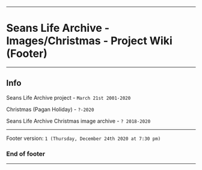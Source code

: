 
***

# Seans Life Archive - Images/Christmas - Project Wiki (Footer)

***

## Info

Seans Life Archive project - `March 21st 2001-2020`

Christmas (Pagan Holiday) - `?-2020`

Seans Life Archive Christmas image archive - `? 2018-2020`

***

Footer version: `1 (Thursday, December 24th 2020 at 7:30 pm)`

### End of footer

***
